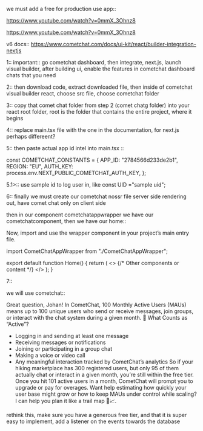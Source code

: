 we must add a free for production use app::

https://www.youtube.com/watch?v=0mmX_3Ohnz8

https://www.youtube.com/watch?v=0mmX_3Ohnz8

v6 docs::
https://www.cometchat.com/docs/ui-kit/react/builder-integration-nextjs


1:: important:: go cometchat dashboard, then integrate, next.js, launch visual builder, after building ui, enable the features in cometchat dashboard chats that you need

2:: then download code, extract downloaded file, then inside of cometchat visual builder react, choose src file, choose cometchat folder

3:: copy that comet chat folder from step 2 (comet chatg folder) into your react root folder, root is the folder that contains the entire project, where it begins

4:: replace main.tsx file with the one in the documentation, for next.js perhaps differeent?

5:: then paste actual app id intel into main.tsx ::

const COMETCHAT_CONSTANTS = {
  APP_ID: "2784566d233de2b1",
  REGION: "EU",
  AUTH_KEY: process.env.NEXT_PUBLIC_COMETCHAT_AUTH_KEY,
};

5.1>:: use sample id to log user in, like const UID ="sample uid";

6:: finally we must create our cometchat nossr file server side rendering out, have comet chat only on client side

then in our component cometchatappwrapper we have our cometchatcomponent, then we have our home::


Now, import and use the wrapper component in your project’s main entry file.

import CometChatAppWrapper from "./CometChatAppWrapper";

export default function Home() {
  return (
    <>
      {/* Other components or content */}
      <CometChatAppWrapper />
    </>
  );
}


7:: 


we will use cometchat::

Great question, Johan! In CometChat, 100 Monthly Active Users (MAUs) means up to 100 unique users who send or receive messages, join groups, or interact with the chat system during a given month.
🧠 What Counts as “Active”?
- Logging in and sending at least one message
- Receiving messages or notifications
- Joining or participating in a group chat
- Making a voice or video call
- Any meaningful interaction tracked by CometChat’s analytics
So if your hiking marketplace has 300 registered users, but only 95 of them actually chat or interact in a given month, you’re still within the free tier. Once you hit 101 active users in a month, CometChat will prompt you to upgrade or pay for overages.
Want help estimating how quickly your user base might grow or how to keep MAUs under control while scaling? I can help you plan it like a trail map 🥾📈.

















rethink this, make sure you have a generous free tier, and that it is super easy to implement, add a listener on the events towards the database